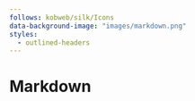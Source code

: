 ```yaml
---
follows: kobweb/silk/Icons
data-background-image: "images/markdown.png"
styles:
  - outlined-headers
---
```


# Markdown
